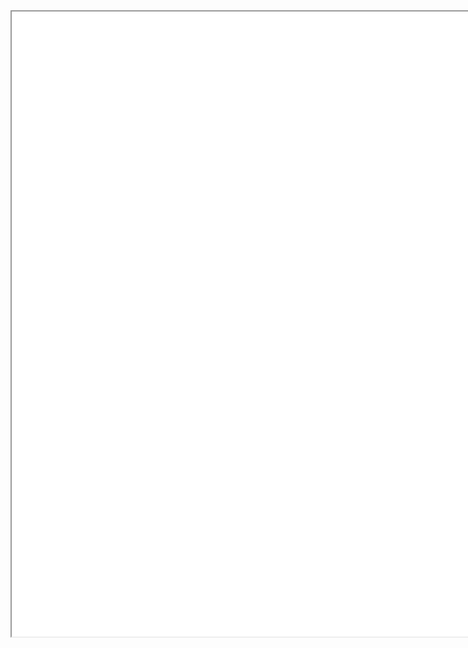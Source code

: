 
<iframe
  src="//rstudio-pubs-static.s3.amazonaws.com/1260946_3603f120afa04fb8a37411bd1a2428a4.html"
  style="width:500%; height:1000px;"
></iframe>

